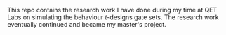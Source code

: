 This repo contains the research work I have done during my time at QET Labs on simulating the behaviour *t*-designs gate sets. The research work eventually continued and became my master's project.
